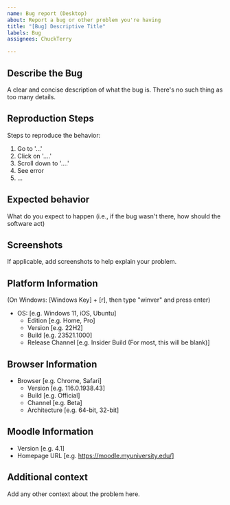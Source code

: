 ```yaml
---
name: Bug report (Desktop)
about: Report a bug or other problem you're having
title: "[Bug] Descriptive Title"
labels: Bug
assignees: ChuckTerry

---
```


## Describe the Bug ##
A clear and concise description of what the bug is.  There's no such thing as too many details.

## Reproduction Steps ##
Steps to reproduce the behavior:
1. Go to '...'
2. Click on '....'
3. Scroll down to '....'
4. See error
5. ...

## Expected behavior ##
What do you expect to happen (i.e., if the bug wasn't there, how should the software act)

## Screenshots ##
If applicable, add screenshots to help explain your problem.

## Platform Information ##
(On Windows: [Windows Key] + [r], then type "winver" and press enter)
- OS: [e.g. Windows 11, iOS, Ubuntu]
  - Edition [e.g. Home, Pro]
  - Version [e.g. 22H2]
  - Build [e.g. 23521.1000]
  - Release Channel [e.g. Insider Build (For most, this will be blank)]

## Browser Information ##
- Browser [e.g. Chrome, Safari]
  - Version [e.g. 116.0.1938.43]
  - Build [e.g. Official]
  - Channel [e.g. Beta]
  - Architecture [e.g. 64-bit, 32-bit]

## Moodle Information ##
- Version [e.g. 4.1]
- Homepage URL [e.g. https://moodle.myuniversity.edu/]

## Additional context ##
Add any other context about the problem here.
